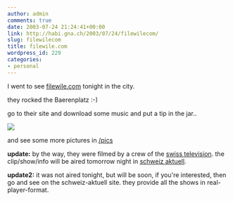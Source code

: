 ```yaml
---
author: admin
comments: true
date: 2003-07-24 21:24:41+00:00
link: http://habi.gna.ch/2003/07/24/filewilecom/
slug: filewilecom
title: filewile.com
wordpress_id: 229
categories:
- personal
---
```


I went to see [filewile.com](http://filewile.com) tonight in the city.  

they rocked the Baerenplatz :-)  

go to their site and download some music and put a tip in the jar..
  
  

![](http://habi.gna.ch/blog/images/filewile.com.jpg)



and see some more pictures in [/pics](/pics)



**update:** by the way, they were filmed by a crew of the [swiss television](http://www.sfdrs.ch). the clip/show/info will be aired tomorrow night in [schweiz aktuell](http://www.schweizaktuell.ch).
  
**update2:** it was not aired tonight, but will be soon, if you're interested, then go and see on the schweiz-aktuell site. they provide all the shows in real-player-format.
